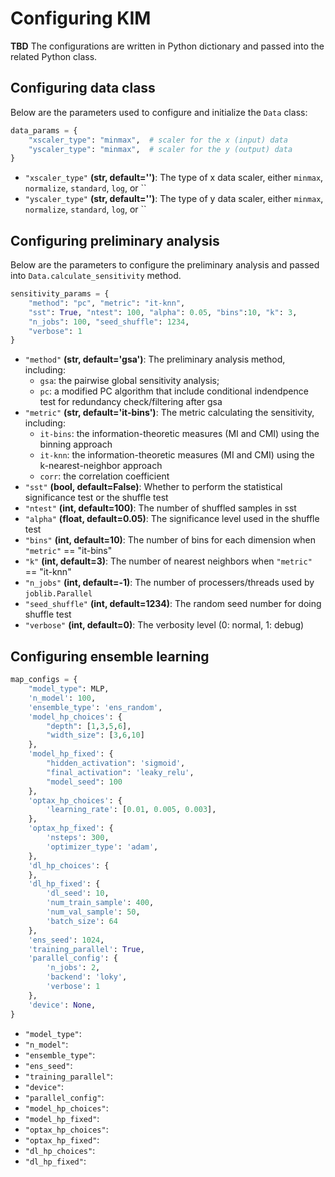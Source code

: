 # Configuring KIM

**TBD**
The configurations are written in Python dictionary and passed into the related Python class.

## Configuring data class
Below are the parameters used to configure and initialize the `Data` class:
```python
data_params = {
    "xscaler_type": "minmax",  # scaler for the x (input) data
    "yscaler_type": "minmax",  # scaler for the y (output) data
}
```
- `"xscaler_type"` **(str, default='')**: The type of x data scaler, either `minmax`, `normalize`, `standard`, `log`, or ``
- `"yscaler_type"` **(str, default='')**: The type of y data scaler, either `minmax`, `normalize`, `standard`, `log`, or ``


## Configuring preliminary analysis
Below are the parameters to configure the preliminary analysis and passed into `Data.calculate_sensitivity` method.
```python
sensitivity_params = {
    "method": "pc", "metric": "it-knn",
    "sst": True, "ntest": 100, "alpha": 0.05, "bins":10, "k": 3,
    "n_jobs": 100, "seed_shuffle": 1234,
    "verbose": 1
}
```
- `"method"` **(str, default='gsa')**: The preliminary analysis method, including:
    - `gsa`: the pairwise global sensitivity analysis;
    - `pc`: a modified PC algorithm that include conditional indendpence test for redundancy check/filtering after gsa
- `"metric"` **(str, default='it-bins')**: The metric calculating the sensitivity, including:
    - `it-bins`: the information-theoretic measures (MI and CMI) using the binning approach
    - `it-knn`: the information-theoretic measures (MI and CMI) using the k-nearest-neighbor approach
    - `corr`: the correlation coefficient
- `"sst"` **(bool, default=False)**: Whether to perform the statistical significance test or the shuffle test
- `"ntest"` **(int, default=100)**: The number of shuffled samples in sst
- `"alpha"` **(float, default=0.05)**: The significance level used in the shuffle test
- `"bins"` **(int, default=10)**: The number of bins for each dimension when `"metric"` == "it-bins"
- `"k"` **(int, default=3)**: The number of nearest neighbors when `"metric"` == "it-knn"
- `"n_jobs"` **(int, default=-1)**: The number of processers/threads used by `joblib.Parallel`
- `"seed_shuffle"` **(int, default=1234)**: The random seed number for doing shuffle test
- `"verbose"` **(int, default=0)**: The verbosity level (0: normal, 1: debug)


## Configuring ensemble learning
```python
map_configs = {
    "model_type": MLP,
    'n_model': 100,
    'ensemble_type': 'ens_random',
    'model_hp_choices': {
        "depth": [1,3,5,6],
        "width_size": [3,6,10]
    },
    'model_hp_fixed': {
        "hidden_activation": 'sigmoid',
        "final_activation": 'leaky_relu',
        "model_seed": 100
    },
    'optax_hp_choices': {
        'learning_rate': [0.01, 0.005, 0.003],
    },
    'optax_hp_fixed': {
        'nsteps': 300,
        'optimizer_type': 'adam',
    },
    'dl_hp_choices': {
    },
    'dl_hp_fixed': {
        'dl_seed': 10,
        'num_train_sample': 400,
        'num_val_sample': 50,
        'batch_size': 64
    },
    'ens_seed': 1024,
    'training_parallel': True,
    'parallel_config': {
        'n_jobs': 2, 
        'backend': 'loky',
        'verbose': 1
    },
    'device': None,
}
```
- `"model_type"`:
- `"n_model"`:
- `"ensemble_type"`:
- `"ens_seed"`:
- `"training_parallel"`:
- `"device"`:
- `"parallel_config"`:
- `"model_hp_choices"`:
- `"model_hp_fixed"`:
- `"optax_hp_choices"`:
- `"optax_hp_fixed"`:
- `"dl_hp_choices"`:
- `"dl_hp_fixed"`: